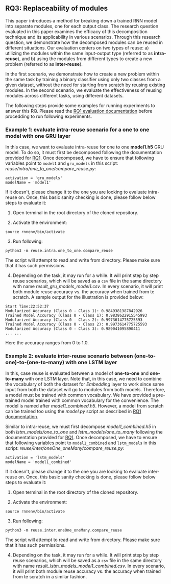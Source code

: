## RQ3: Replaceability of modules
This paper introduces a method for breaking down a trained RNN model into separate modules, one for each output class. The research question evaluated in this paper examines the efficacy of this decomposition technique and its applicability in various scenarios. Through this research question, we demonstrate how the decomposed modules can be reused in different situations. Our evaluation centers on two types of reuse: a) utilizing the modules within the same input-output type (referred to as **intra-reuse**), and b) using the modules from different types to create a new problem (referred to as **inter-reuse**).

In the first scenario, we demonstrate how to create a new problem within the same task by training a binary classifier using only two classes from a given dataset, without the need for starting from scratch by reusing existing modules. In the second scenario, we evaluate the effectiveness of reusing modules across different tasks, using different datasets.

The following steps provide some examples for running experiments to answer this RQ. Please read the [RQ1 evaluation documentation](/tutorial/evaluate_rq1.md) before procedding to run following experiments.

### Example 1: evaluate intra-reuse scenario for a one to one model with one GRU layer 
In this case, we want to evaluate intra-reuse for one to one **model1.h5** GRU model. To do so, it must first be decomposed following the documentation provided for [RQ1](/tutorial/evaluate_rq1.md). Once decomposed, we have to ensure that following variables point to `model1` and `gru_models` in this script: *reuse/intra/one_to_one/compare_reuse.py*:
```
activation = 'gru_models'
modelName = 'model1'
```
If it doesn't, please change it to the one you are looking to evaluate intra-reuse on. Once, this basic sanity checking is done, please follow below steps to evaluate it:

1. Open terminal in the root directory of the cloned repository. 

2. Activate the environment:
```
source rnnenv/bin/activate
```
3. Run following:
```
python3 -m reuse.intra.one_to_one.compare_reuse
```
The script will attempt to read and write from directory. Please make sure that it has such permissions. 

4. Depending on the task, it may run for a while. It will print step by step reuse scenarios, which will be saved as a `csv` file in the same directory with name *result_gru_models_model1.csv*. In every scenario, it will print both module reuse accuracy vs. the accuracy when trained from te scratch. A sample output for the illustration is provided below:
```
Start Time:22:52:37
Modularized Accuracy (Class 0 - Class 1): 0.9849381387842926
Trained Model Accuracy (Class 0 - Class 1): 0.9838622915545993
Modularized Accuracy (Class 0 - Class 2): 0.9973614775725593
Trained Model Accuracy (Class 0 - Class 2): 0.9973614775725593
Modularized Accuracy (Class 0 - Class 3): 0.989041095890411
... ...
```
Here the accuracy ranges from 0 to 1.0.

### Example 2: evaluate inter-reuse scenario between (one-to-one)-to-(one-to-many) with one LSTM layer 
In this, case reuse is evaluated between a model of **one-to-one** and **one-to-many** with one LSTM layer. Note that, in this case, we need to combine the vocabulary of both the dataset for *Embedding* layer to work since same input from both the dataset will go to modules from both models. Therefore, a model must be trained with common vocabulary. We have provided a pre-trained model trained with common vocabulary for the convenience. The model is named after *model1_combined.h5*. However, a model from scratch can be trained too using the *model.py* script as described in [RQ1 documentation](/tutorial/evaluate_rq1.md).

Similar to intra-reuse, we must first decompose *model1_combined.h5* in both *lstm_models/one_to_one* and *lstm_models/one_to_many* following the documentation provided for [RQ1](/tutorial/evaluate_rq1.md). Once decomposed, we have to ensure that following variables point to `model1_combined` and `lstm_models` in this script: *reuse/inter/oneOne_oneMany/compare_reuse.py*:
```
activation = 'lstm_models'
modelName = 'model1_combined'
```
If it doesn't, please change it to the one you are looking to evaluate inter-reuse on. Once, this basic sanity checking is done, please follow below steps to evaluate it:

1. Open terminal in the root directory of the cloned repository. 

2. Activate the environment:
```
source rnnenv/bin/activate
```
3. Run following:
```
python3 -m reuse.inter.oneOne_oneMany.compare_reuse
```
The script will attempt to read and write from directory. Please make sure that it has such permissions. 

4. Depending on the task, it may run for a while. It will print step by step reuse scenarios, which will be saved as a `csv` file in the same directory with name *result_lstm_models_model1_combined.csv*. In every scenario, it will print both module reuse accuracy vs. the accuracy when trained from te scratch in a similar fashion.

